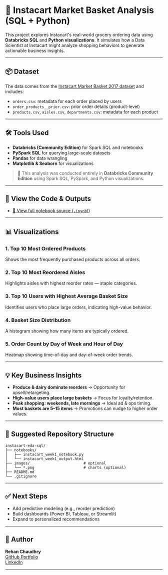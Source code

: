 
# 🛒 Instacart Market Basket Analysis (SQL + Python)

This project explores Instacart's real-world grocery ordering data using **Databricks SQL** and **Python visualizations**. It simulates how a Data Scientist at Instacart might analyze shopping behaviors to generate actionable business insights.

---

## 📦 Dataset

The data comes from the [Instacart Market Basket 2017 dataset](https://www.kaggle.com/competitions/instacart-market-basket-analysis/data) and includes:

- `orders.csv`: metadata for each order placed by users
- `order_products__prior.csv`: prior order details (product-level)
- `products.csv`, `aisles.csv`, `departments.csv`: metadata for each product

---

## 🛠 Tools Used

- **Databricks (Community Edition)** for Spark SQL and notebooks
- **PySpark SQL** for querying large-scale datasets
- **Pandas** for data wrangling
- **Matplotlib & Seaborn** for visualizations

> 🧠 This analysis was conducted entirely in **Databricks Community Edition** using Spark SQL, PySpark, and Python visualizations.

---

## 📁 View the Code & Outputs

- [📄 View full notebook source (`.ipynb`)]([instacart_eda_sql.ipynb](https://github.com/rehansc/Instacart-eda-sql/blob/main/instacart_eda_sql.ipynb)))

---

## 📊 Visualizations

### 1. **Top 10 Most Ordered Products**
Shows the most frequently purchased products across all orders.

### 2. **Top 10 Most Reordered Aisles**
Highlights aisles with highest reorder rates — staple categories.

### 3. **Top 10 Users with Highest Average Basket Size**
Identifies users who place large orders, indicating high-value behavior.

### 4. **Basket Size Distribution**
A histogram showing how many items are typically ordered.

### 5. **Order Count by Day of Week and Hour of Day**
Heatmap showing time-of-day and day-of-week order trends.

---

## 💡 Key Business Insights

- **Produce & dairy dominate reorders** → Opportunity for upsell/retargeting.
- **High-value users place large baskets** → Focus for loyalty/retention.
- **Peak shopping: weekends, late mornings** → Ideal ad & ops timing.
- **Most baskets are 5–15 items** → Promotions can nudge to higher order values.

---

## 📁 Suggested Repository Structure

```
instacart-eda-sql/
├── notebooks/
│   ├── instacart_week1_notebook.py
│   └── instacart_week1_output.html
├── images/                        # optional
│   └── *.png                      # charts (optional)
├── README.md
└── .gitignore
```

---

## ✅ Next Steps

- Add predictive modeling (e.g., reorder prediction)
- Build dashboards (Power BI, Tableau, or Streamlit)
- Expand to personalized recommendations

---

## 🔗 Author

**Rehan Chaudhry**  
[GitHub Portfolio](https://github.com/rehansc)  
[LinkedIn](https://www.linkedin.com)

---
